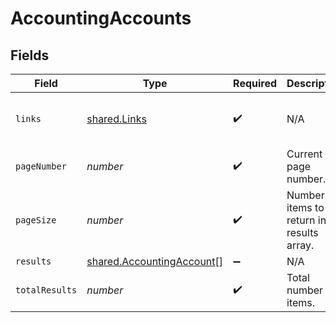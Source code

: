 # AccountingAccounts


## Fields

| Field                                                                                                                       | Type                                                                                                                        | Required                                                                                                                    | Description                                                                                                                 | Example                                                                                                                     |
| --------------------------------------------------------------------------------------------------------------------------- | --------------------------------------------------------------------------------------------------------------------------- | --------------------------------------------------------------------------------------------------------------------------- | --------------------------------------------------------------------------------------------------------------------------- | --------------------------------------------------------------------------------------------------------------------------- |
| `links`                                                                                                                     | [shared.Links](../../../sdk/models/shared/links.md)                                                                         | :heavy_check_mark:                                                                                                          | N/A                                                                                                                         | {"self":{"href":"/companies/{id}/data/{dataType}"},"current":{"href":"/companies/{id}/data/{dataType}?page=1&pageSize=10"}} |
| `pageNumber`                                                                                                                | *number*                                                                                                                    | :heavy_check_mark:                                                                                                          | Current page number.                                                                                                        |                                                                                                                             |
| `pageSize`                                                                                                                  | *number*                                                                                                                    | :heavy_check_mark:                                                                                                          | Number of items to return in results array.                                                                                 |                                                                                                                             |
| `results`                                                                                                                   | [shared.AccountingAccount](../../../sdk/models/shared/accountingaccount.md)[]                                               | :heavy_minus_sign:                                                                                                          | N/A                                                                                                                         |                                                                                                                             |
| `totalResults`                                                                                                              | *number*                                                                                                                    | :heavy_check_mark:                                                                                                          | Total number of items.                                                                                                      |                                                                                                                             |
